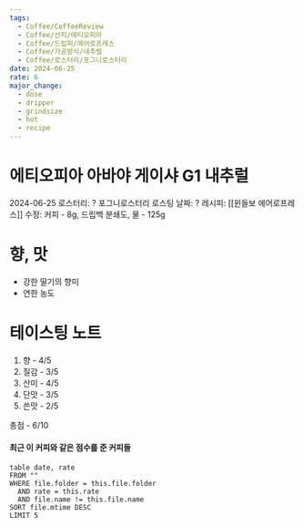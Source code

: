 ```yaml
---
tags:
  - Coffee/CoffeeReview
  - Coffee/산지/에티오피아
  - Coffee/드립퍼/에어로프레스
  - Coffee/가공방식/내추럴
  - Coffee/로스터리/포그니로스터리
date: 2024-06-25
rate: 6
major_change:
  - dose
  - dripper
  - grindsize
  - hot
  - recipe
---
```

# 에티오피아 아바야 게이샤 G1 내추럴
2024-06-25
로스터리: ? 포그니로스터리
로스팅 날짜: ?
레시피: [[윈들보 에어로프레스]] 수정: 커피 - 8g, 드립백 분쇄도, 물 - 125g
# 향, 맛
- 강한 딸기의 향미
- 연한 농도
# 테이스팅 노트
1. 향 - 4/5
2. 질감 - 3/5
3. 산미 - 4/5
4. 단맛 - 3/5
5. 쓴맛 - 2/5

총점 - 6/10

#### 최근 이 커피와 같은 점수를 준 커피들
```dataview
table date, rate
FROM ""
WHERE file.folder = this.file.folder
  AND rate = this.rate
  AND file.name != this.file.name
SORT file.mtime DESC
LIMIT 5
```
